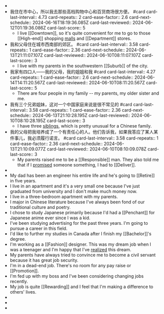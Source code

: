 -
- 我住在市中心，所以我去那些高档购物中心和百货商场很方便。 #card
  card-last-interval:: 4.73
  card-repeats:: 2
  card-ease-factor:: 2.6
  card-next-schedule:: 2024-06-16T18:19:36.085Z
  card-last-reviewed:: 2024-06-12T01:19:36.086Z
  card-last-score:: 5
	- I live [[Downtown]], so it's quite convenient for me to go to those [[High-end]] shopping [malls]([[Malls]]) and [[Department]] stores.
- 我和父母住在城市西南部的郊区。 #card
  card-last-interval:: 3.58
  card-repeats:: 1
  card-ease-factor:: 2.36
  card-next-schedule:: 2024-06-13T21:11:07.107Z
  card-last-reviewed:: 2024-06-10T08:11:07.107Z
  card-last-score:: 3
	- I live with my parents in the southwestern [[Suburb]] of the city.
- 我家有四口人——我的父母，我的姐姐和我 #card
  card-last-interval:: 4.27
  card-repeats:: 1
  card-ease-factor:: 2.6
  card-next-schedule:: 2024-06-14T14:11:20.567Z
  card-last-reviewed:: 2024-06-10T08:11:20.567Z
  card-last-score:: 5
	- There are four people in my family -- my parents, my older sister and me.
- 我有三个兄弟姐妹，这对一个中国家庭来说是很不常见的 #card
  card-last-interval:: 3.58
  card-repeats:: 1
  card-ease-factor:: 2.36
  card-next-schedule:: 2024-06-13T21:10:28.195Z
  card-last-reviewed:: 2024-06-10T08:10:28.195Z
  card-last-score:: 3
	- I have three [siblings]([[Sibling]]), which is pretty unusual for a Chinese family.
- 我的父母把我培养成了一个有责任心的人。他们告诉我，如果我答应了某人某件事儿，我必须履行诺言。 #card
  card-last-interval:: 3.58
  card-repeats:: 1
  card-ease-factor:: 2.36
  card-next-schedule:: 2024-06-13T21:10:09.077Z
  card-last-reviewed:: 2024-06-10T08:10:09.078Z
  card-last-score:: 3
	- My parents raised me to be a [[Responsible]] man. They also told me that if I [promised]([[Promise]]) someone something, I had to [[Deliver]].
-
- My dad has been an engineer his entire life and he's going to [[Retire]] in five years.
- I live in an apartment and it's a very small one because I've just graduated from university and I don't make much money now.
- I live in a three-bedroom apartment with my parents.
- I major in Chinese literature because I've always been fond of our traditional culture and poetry.
- I chose to study Japanese primarily because I'd had a [[Penchant]] for Japanese anime ever since I was a kid.
- I've been studying advertising for the past three years. I'm going to pursue a career in this field.
- I'd like to further my studies in Canada after I finish my [[Bachelor]]'s degree.
- I'm working as a [[Fashion]] designer. This was my dream job when I was a teenager and I'm happy that I've [realized]([[Realize]]) this dream.
- My parents have always tried to convince me to become a civil servant because it has great job security.
- I'm in a dead-end job. There's no room for any pay raise or [[Promotion]].
- I'm fed up with my boss and I've been considering changing jobs recently.
- My job is quite [[Rewarding]] and I feel that I'm making a difference to others' lives.
-
-
-